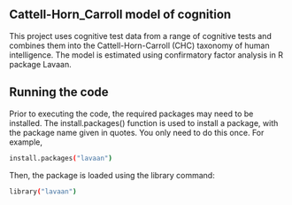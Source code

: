 
## Cattell-Horn_Carroll model of cognition

This project uses cognitive test data from a range of cognitive tests and combines them into the Cattell-Horn-Carroll (CHC) taxonomy of human intelligence. The model is estimated using confirmatory factor analysis in R package Lavaan. 

## Running the code

Prior to executing the code, the required packages may need to be installed. The install.packages() function is used to install a package, with the package name given in quotes. You only need to do this once. For example, 

  ```sh
  install.packages("lavaan")
  ```

Then, the package is loaded using the library command: 
  
  ```sh
  library("lavaan")
  ```

